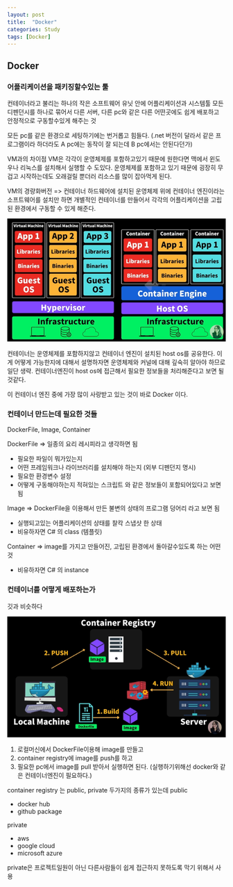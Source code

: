 ```yaml
---
layout: post
title:  "Docker"
categories: Study
tags: [Docker]
---
```


## Docker

### 어플리케이션을 패키징할수있는 툴
컨테이너라고 불리는 하나의 작은 소프트웨어 유닛 안에 어플리케이션과 시스템툴 모든 디펜던시를 하나로 묶어서 
다른 서버, 다른 pc와 같은 다른 어떤곳에도 쉽게 배포하고 안정적으로 구동할수있게 해주는 것

모든 pc를 같은 환경으로 세팅하기에는 번거롭고 힘들다. (.net 버전이 달라서 같은 프로그램이라 하더라도 A pc에는 동작이 잘 되는데 B pc에서는 안된다던가)

VM과의 차이점
VM은 각각이 운영체제를 포함하고있기 때문에 원한다면 맥에서 윈도우나 리눅스를 설치해서 실행할 수 도있다.
운영체제를 포함하고 있기 때문에 굉장히 무겁고 시작하는데도 오래걸릴 뿐더러 리소스를 많이 잡아먹게 된다.

VM의 경량화버전 => 컨테이너
하드웨어에 설치된 운영체제 위에 컨테이너 엔진이라는 소프트웨어를 설치만 하면 개별적인 컨테이너를 만들어서 각각의 어플리케이션을 고립된 환경에서 구동할 수 있게 해준다.

![Docker](/assets/images/Docker.png)

컨테이너는 운영체제를 포함하지않고 컨테이너 엔진이 설치된 host os를 공유한다.
이게 어떻게 가능한지에 대해서 설명하자면 운영체제와 커널에 대해 깊숙히 알아야 하므로 일단 생략.
컨테이너엔진이 host os에 접근해서 필요한 정보들을 처리해준다고 보면 될것같다.

이 컨테이너 엔진 중에 가장 많이 사랑받고 있는 것이 바로 Docker 이다.

### 컨테이너 만드는데 필요한 것들
DockerFile, Image, Container

DockerFile => 일종의 요리 레시피라고 생각하면 됨
- 필요한 파일이 뭐가있는지 
- 어떤 프레임워크나 라이브러리를 설치해야 하는지 (외부 디펜던지 명시)
- 필요한 환경변수 설정
- 어떻게 구동해야하는지 적혀있는 스크립트
와 같은 정보들이 포함되어있다고 보면 됨

Image => DockerFile을 이용해서 만든 불변의 상태의 프로그램 덩어리 라고 보면 됨 
- 실행되고있는 어플리케이션의 상태를 찰칵 스냅샷 한 상태
- 비유하자면 C# 의 class (템플릿)

Container => image를 가지고 만들어진, 고립된 환경에서 돌아갈수있도록 하는 어떤 것
- 비유하자면 C# 의 instance 

### 컨테이너를 어떻게 배포하는가
깃과 비슷하다

![Docker2](/assets/images/Docker2.png)

1. 로컬머신에서 DockerFile이용해 image를 만들고 
2. container registry에 image를 push를 하고
3. 필요한 pc에서 image를 pull 받아서 실행하면 된다. (실행하기위해선 docker와 같은 컨테이너엔진이 필요하다.)

container registry 는 public, private 두가지의 종류가 있는데
public
- docker hub
- github package

private 
- aws
- google cloud
- microsoft azure

private은 프로젝트일원이 아닌 다른사람들이 쉽게 접근하지 못하도록 막기 위해서 사용